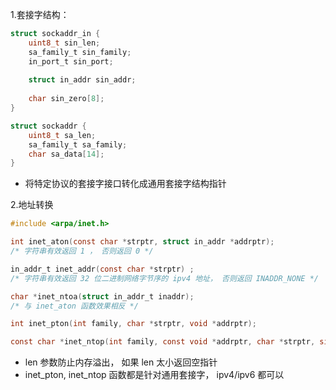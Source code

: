 1.套接字结构：

```c
struct sockaddr_in {
    uint8_t sin_len;
    sa_family_t sin_family;
    in_port_t sin_port;
    
    struct in_addr sin_addr;
    
    char sin_zero[8];
}

struct sockaddr {
    uint8_t sa_len;
    sa_family_t sa_family;
    char sa_data[14];
}
```

- 将特定协议的套接字接口转化成通用套接字结构指针

2.地址转换 

```c
#include <arpa/inet.h>

int inet_aton(const char *strptr, struct in_addr *addrptr);
/* 字符串有效返回 1 ， 否则返回 0 */

in_addr_t inet_addr(const char *strptr) ;
/* 字符串有效返回 32 位二进制网络字节序的 ipv4 地址， 否则返回 INADDR_NONE */

char *inet_ntoa(struct in_addr_t inaddr);
/* 与 inet_aton 函数效果相反 */

int inet_pton(int family, char *strptr, void *addrptr); 

const char *inet_ntop(int family, const void *addrptr, char *strptr, size_t len);
```

- len 参数防止内存溢出， 如果 len 太小返回空指针
- inet_pton, inet_ntop 函数都是针对通用套接字， ipv4/ipv6 都可以

